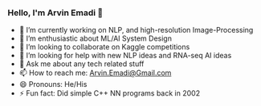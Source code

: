 ### Hello, I'm Arvin Emadi 👋

- 🔭 I’m currently working on NLP, and high-resolution Image-Processing
- 🌱 I’m enthusiastic about ML/AI System Design 
- 👯 I’m looking to collaborate on Kaggle competitions
- 🤔 I’m looking for help with new NLP ideas and RNA-seq AI ideas
- 💬 Ask me about any tech related stuff
- 📫 How to reach me: Arvin.Emadi@Gmail.com
- 😄 Pronouns: He/His
- ⚡ Fun fact: Did simple C++ NN programs back in 2002
